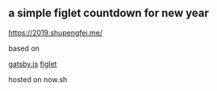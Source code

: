 a simple figlet countdown for new year
---


<https://2019.shupengfei.me/>

based on 

[gatsby.js](https://www.gatsbyjs.org/)
[figlet]()

hosted on now.sh
